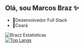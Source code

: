 ## Olá, sou Marcos Braz ✨
- 📝Desenvolvedor Full Stack
- 🌱Ceará

![Brazz Estatisticas](https://github-readme-stats.vercel.app/api?username=marcosbraz1&show_icons=true&theme=transparent&hide_border=true) <br/> [![Top Langs](https://github-readme-stats.vercel.app/api/top-langs/?username=marcosbraz1&layout=donut)](https://github.com/marcosbraz1/github-readme-stats)
